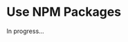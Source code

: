 <meta url="https://github.com/johnlindquist/kit/discussions/813">
<meta id="D_kwDOEu7MBc4AP9Tj">
<meta title="Use NPM Packages">
<meta section="Essentials">
<meta i="6">    
<meta path="docs/use-npm-packages">    

# Use NPM Packages  

In progress...